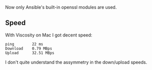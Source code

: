 Now only Ansible's built-in openssl modules are used.

## Speed

With Viscosity on Mac I got decent speed:

```
ping        22 ms
Download    0.79 MBps
Upload      32.51 MBps
```

I don't quite understand the assymmetry in the down/upload speeds.
